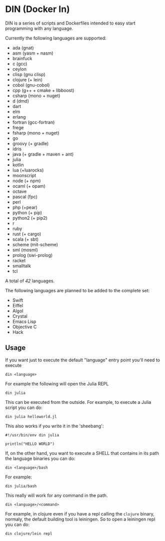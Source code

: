 # DIN (Docker In)

DIN is a series of scripts and Dockerfiles intended to easy start programming with any language.

Currently the following languages are supported:

- ada (gnat)
- asm (yasm + nasm)
- brainfuck
- c (gcc)
- ceylon
- clisp (gnu clisp)
- clojure (+ lein)
- cobol (gnu-cobol)
- cpp (g++ + cmake + libboost)
- csharp (mono + nuget)
- d (dmd)
- dart
- elm
- erlang
- fortran (gcc-fortran)
- frege
- fsharp (mono + nuget)
- go
- groovy (+ gradle)
- idris
- java (+ gradle + maven + ant)
- julia
- kotlin
- lua (+luarocks)
- moonscript
- node (+ npm)
- ocaml (+ opam)
- octave
- pascal (fpc)
- perl
- php (+pear)
- python (+ pip)
- python2 (+ pip2)
- r
- ruby
- rust (+ cargo)
- scala (+ sbt)
- scheme (mit-scheme)
- sml (mosml)
- prolog (swi-prolog)
- racket
- smalltalk
- tcl

A total of *42* languages.

The following languages are planned to be added to the complete set:

- Swift
- Eiffel
- Algol
- Crystal
- Emacs Lisp
- Objective C
- Hack

## Usage

If you want just to execute the default "language" entry point you'll need to execute

```
din <language>
```

For example the following will open the Julia REPL
```
din julia
```

This can be executed from the outside. For example, to execute a Julia script you can do:

```
din julia helloworld.jl
```

This also works if you write it in the 'sheebang':

```
#!/usr/bin/env din julia

println("HELLO WORLD")
```

If, on the other hand, you want to execute a SHELL that contains in its path the language binaries you can do:

```
din <language>/bash
```

For example:

```
din julia/bash
```

This really will work for any command in the path.

```
din <language>/<command>
```

For example, in clojure even if you have a repl calling the `clojure` binary, normaly, the default building tool is leiningen. So to open a leiningen repl you can do:


```
din clojure/lein repl
```
